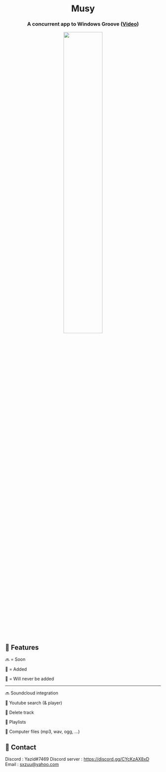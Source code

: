 <div align="center">


  <h1>Musy</h1>
  <h3>
    A concurrent app to Windows Groove (<a href="https://github.com/0xSxZ/Musy/raw/main/git/Musy.mp4">Video</a>)
  </h3>
  <img src="https://i.imgur.com/NViAqds.png" style="width:50%">
</div>


<!-- Features -->
## :dart: Features


🔜 = Soon

💚 = Added

🚫 = Will never be added

-------------------------

🔜 Soundcloud integration

💚 Youtube search (& player)

💚 Delete track
  
💚 Playlists
  
💚 Computer files (mp3, wav, ogg, ...)


<!-- Contact -->
## :handshake: Contact

Discord : Yazid#7469 
Discord server : https://discord.gg/CYcKzAX8xD
Email : sxzuu@yahoo.com 
